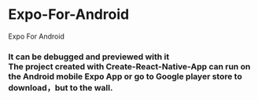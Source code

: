 # Expo-For-Android
Expo For Android

<h3>
It can be debugged and previewed with it
<br>
The project created with Create-React-Native-App can run on the Android mobile Expo App 
or go to Google player store to download，but to the wall.
</h3>
